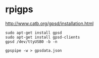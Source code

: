 rpigps
======
http://www.catb.org/gpsd/installation.html

    sudo apt-get install gpsd
    sudo apt-get install gpsd-clients
    gpsd /dev/ttyUSB0 -b -n

    gpspipe -w > gpsdata.json